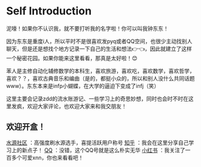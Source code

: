 Self Introduction
===
泥嚎！如果你不认识我，就不要打听我的名字啦！你可以叫我钟东东！

因为东东是重度i人，所以平时不是很喜欢发pyq或者QQ空间，也很少主动找别人聊天，但是还是想找个地方记录一下自己的生活和想法👉👈，因此就建立了这样一个秘密花园。如果你能来这里看看，那真是太好啦！😊

苯人是主修自动化辅修数学的本科生，喜欢旅游，喜欢吃，喜欢数学，喜欢哲学，喜欢？？，喜欢古典音乐和编曲（是的，都挺小众的，所以和别人没什么共同话题www）。东东本来是infp小蝴蝶，在大学的逼迫下变成了infj（笑）

这里主要会记录zdd的流水账游记、一些学习上的奇思妙想，同时也会时不时在这里发疯，欢迎大家评论，也欢迎大家来和我交朋友！



## 欢迎开盒！
[水源社区](https://shuiyuan.sjtu.edu.cn/u/%E4%B8%BA%E4%BA%86%E9%98%B2%E6%AD%A2%E8%A2%AB%E7%9B%92%E5%8F%96%E4%BA%86%E4%B8%80%E4%B8%AA%E5%90%8D%E5%AD%97/summary)  ：高强度刷水源选手，喜提活跃用户称号 
[知乎](https://www.zhihu.com/people/zhong-pin-xin-biao-xian-bing-ta) ：我会在这里分享自己学习上的新点子！
[QQ](https://qm.qq.com/q/l48IATVvvq) ：没错，这个QQ号就是这么朴实无华
[小红书](https://www.xiaohongshu.com/user/profile/62c028a2000000001b025feb?xsec_token=YBWr7lh1Skz64E1roPM1V47OX6zHmfAnYYN0PoQ3CRY2k%3D&xsec_source=app_share&xhsshare=CopyLink&appuid=62c028a2000000001b025feb&apptime=1739368783&share_id=be4b7d4ec2fa4c46b83b4fa48c900d0d&share_channel=copy_link) ：我关注了一百多个可爱xnn，你也来看看吧！
